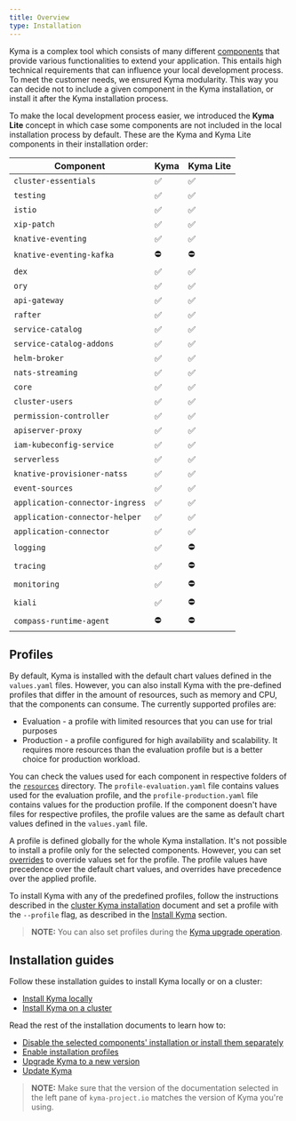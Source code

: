 ```yaml
---
title: Overview
type: Installation
---
```


Kyma is a complex tool which consists of many different [components](#details-components) that provide various functionalities to extend your application. This entails high technical requirements that can influence your local development process. To meet the customer needs, we ensured Kyma modularity. This way you can decide not to include a given component in the Kyma installation, or install it after the Kyma installation process.

To make the local development process easier, we introduced the **Kyma Lite** concept in which case some components are not included in the local installation process by default. These are the Kyma and Kyma Lite components in their installation order:

| Component | Kyma | Kyma Lite |
|----------------|------|------|
| `cluster-essentials` | ✅ | ✅ |
| `testing` | ✅ | ✅ |
| `istio` | ✅ | ✅ |
| `xip-patch` | ✅ | ✅ |
| `knative-eventing` | ✅ | ✅ |
| `knative-eventing-kafka` | ⛔️ | ⛔️ |
| `dex` | ✅ | ✅ |
| `ory` | ✅ | ✅ |
| `api-gateway` | ✅ | ✅ |
| `rafter` | ✅ | ✅ |
| `service-catalog` | ✅ | ✅ |
| `service-catalog-addons` | ✅ | ✅ |
| `helm-broker` | ✅ | ✅ |
| `nats-streaming` | ✅ | ✅ |
| `core` | ✅ | ✅ |
| `cluster-users` | ✅ | ✅ |
| `permission-controller` | ✅ | ✅ |
| `apiserver-proxy` | ✅ | ✅ |
| `iam-kubeconfig-service` | ✅ | ✅ |
| `serverless` | ✅ | ✅ |
| `knative-provisioner-natss` | ✅ | ✅ |
| `event-sources` | ✅ | ✅ |
| `application-connector-ingress` | ✅ | ✅ |
| `application-connector-helper` | ✅ | ✅ |
| `application-connector` | ✅ | ✅ |
| `logging` | ✅ | ⛔️ |
| `tracing` | ✅ | ⛔️ |
| `monitoring` | ✅ | ⛔️ |
| `kiali` | ✅ | ⛔️ |
| `compass-runtime-agent` | ⛔️ | ⛔️ |

## Profiles

By default, Kyma is installed with the default chart values defined in the `values.yaml` files. However, you can also install Kyma with the pre-defined profiles that differ in the amount of resources, such as memory and CPU, that the components can consume. The currently supported profiles are:
- Evaluation - a profile with limited resources that you can use for trial purposes
- Production - a profile configured for high availability and scalability. It requires more resources than the evaluation profile but is a better choice for production workload.

You can check the values used for each component in respective folders of the [`resources`](https://github.com/kyma-project/kyma/tree/master/resources) directory. The `profile-evaluation.yaml` file contains values used for the evaluation profile, and the `profile-production.yaml` file contains values for the production profile. If the component doesn't have files for respective profiles, the profile values are the same as default chart values defined in the `values.yaml` file.

A profile is defined globally for the whole Kyma installation. It's not possible to install a profile only for the selected components. However, you can set [overrides](#configuration-helm-overrides-for-kyma-installation) to override values set for the profile. The profile values have precedence over the default chart values, and overrides have precedence over the applied profile.

To install Kyma with any of the predefined profiles, follow the instructions described in the [cluster Kyma installation](#installation-install-kyma-on-a-cluster) document and set a profile with the `--profile` flag, as described in the [Install Kyma](#installation-install-kyma-on-a-cluster-install-kyma) section.

>**NOTE:** You can also set profiles during the [Kyma upgrade operation](#installation-upgrade-kyma).

## Installation guides

Follow these installation guides to install Kyma locally or on a cluster:

- [Install Kyma locally](#installation-install-kyma-locally)
- [Install Kyma on a cluster](#installation-install-kyma-on-a-cluster)

Read the rest of the installation documents to learn how to:
- [Disable the selected components' installation or install them separately](#configuration-custom-component-installation)
- [Enable installation profiles](#configuration-profiles)
- [Upgrade Kyma to a new version](#installation-upgrade-kyma)
- [Update Kyma](#installation-update-kyma)

>**NOTE:** Make sure that the version of the documentation selected in the left pane of `kyma-project.io` matches the version of Kyma you're using.
